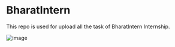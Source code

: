 # BharatIntern
This repo is used for upload all the task of BharatIntern Internship. 

![image](https://github.com/kyAvinash/BharatIntern/assets/141410339/8a837c90-fd0e-48a2-964f-1656df3d7e4d)
